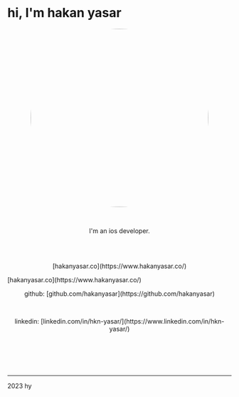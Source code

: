 <br>

# hi, I'm hakan yasar

<p align="center">
<img src="https://user-images.githubusercontent.com/6243566/212996083-e915d011-bbf8-4e7a-85d2-e9f4dbf3cb78.png" height="400" width="400" style="border-radius:50%" >
</p>
  
<br>
<p align="center">
I'm an ios developer. 
</p>


<br><br>
<p align="center">
[hakanyasar.co](https://www.hakanyasar.co/)
</p>
[hakanyasar.co](https://www.hakanyasar.co/)
<br>
<p align="center">
github: [github.com/hakanyasar](https://github.com/hakanyasar)
</p>
<br>
<p align="center">
linkedin: [linkedin.com/in/hkn-yasar/](https://www.linkedin.com/in/hkn-yasar/)
</p>
<br><br><br><br>

***
2023 hy

